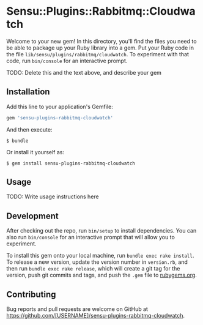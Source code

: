 # Sensu::Plugins::Rabbitmq::Cloudwatch

Welcome to your new gem! In this directory, you'll find the files you need to be able to package up your Ruby library into a gem. Put your Ruby code in the file `lib/sensu/plugins/rabbitmq/cloudwatch`. To experiment with that code, run `bin/console` for an interactive prompt.

TODO: Delete this and the text above, and describe your gem

## Installation

Add this line to your application's Gemfile:

```ruby
gem 'sensu-plugins-rabbitmq-cloudwatch'
```

And then execute:

    $ bundle

Or install it yourself as:

    $ gem install sensu-plugins-rabbitmq-cloudwatch

## Usage

TODO: Write usage instructions here

## Development

After checking out the repo, run `bin/setup` to install dependencies. You can also run `bin/console` for an interactive prompt that will allow you to experiment.

To install this gem onto your local machine, run `bundle exec rake install`. To release a new version, update the version number in `version.rb`, and then run `bundle exec rake release`, which will create a git tag for the version, push git commits and tags, and push the `.gem` file to [rubygems.org](https://rubygems.org).

## Contributing

Bug reports and pull requests are welcome on GitHub at https://github.com/[USERNAME]/sensu-plugins-rabbitmq-cloudwatch.

